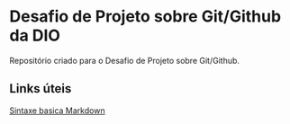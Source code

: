# Desafio de Projeto sobre Git/Github da DIO 
Repositório criado para o Desafio de Projeto sobre Git/Github.
## Links úteis
[Sintaxe basica Markdown](https://www.markdownguide.org/getting-started/)
